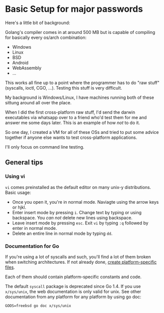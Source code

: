 # Basic Setup for major passwords
Here's a little bit of background:

Golang's compiler comes in at around 500 MB but is capable of compiling for basically every os/arch combination:
 - Windows
 - Linux
 - BSD
 - Android
 - WebAssembly
 - ...

This works all fine up to a point where the programmer has to do "raw stuff" (syscalls, ioctl, CGO, ...).
Testing this stuff is very difficult.

My background is Windows/Linux, I have machines running both of these sittung around all over the place.

When I did the first cross-platform raw stuff, I'd send the darwin executables via whatsapp over to a friend who'd test them for me and answer me some days later.
This is an example of how *not* to do it.

So one day, I created a VM for all of these OSs and tried to put some advice together if anyone else wants to test cross-platform applications.

I'll only focus on command line testing.

## General tips

### Using vi
`vi` comes preinstalled as the default editor on many unix-y distributions.
Basic usage:
 - Once you open it, you're in normal mode. Naviagte using the arrow keys or hjkl.
 - Enter insert mode by pressing `i`. Change text by typing or using backspace. You *can not* delete new lines using backspace.
 - Leave insert mode by pressing `esc`. Exit `vi` by typing `:q` followed by enter in normal mode.
 - Delete an entire line in normal mode by typing `dd`.

### Documentation for Go
If you're using a lot of syscalls and such, you'll find a lot of them broken when switching architectures.
If not already done, [create platform-specific files](https://golang.org/pkg/go/build/#hdr-Build_Constraints).

Each of them should contain platform-specific constants and code.

The default `syscall` package is deprecated since Go 1.4. If you use `x/sys/unix`, the web documentation is only valid for unix.
See other documentation from any platform for any platform by using go doc:
```
GOOS=freebsd go doc x/sys/unix
```
